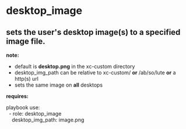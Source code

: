 desktop\_image
==========

sets the user's desktop image(s) to a specified image file.
----------

**note:**<br />
- default is **desktop.png** in the xc-custom directory<br />
- desktop\_img\_path can be relative to xc-custom/ **or** /ab/so/lute **or** a http(s) url<br />
- sets the same image on **all** desktops<br />

**requires:**<br />

playbook use:<br />
&nbsp;&nbsp;\- role: desktop\_image<br />
&nbsp;&nbsp;&nbsp;&nbsp;desktop\_img\_path: image.png<br />
